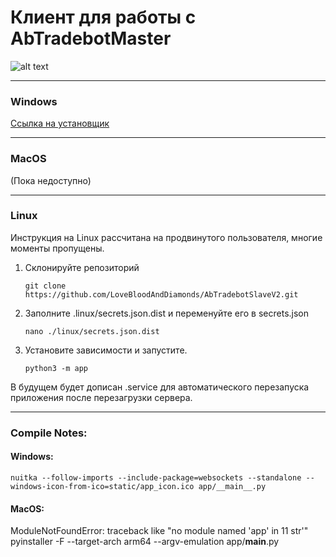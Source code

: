 # Клиент для работы с AbTradebotMaster
![alt text](static/app_icon.ico)

---


### Windows
[Ссылка на установщик](portable/Windows/AbTradebotInstaller.exe)

---

### MacOS
(Пока недоступно)<br>

---

### Linux
Инструкция на Linux рассчитана на продвинутого пользователя, многие моменты
пропущены.

1. Склонируйте репозиторий
   ```shell
   git clone https://github.com/LoveBloodAndDiamonds/AbTradebotSlaveV2.git
   ```
2. Заполните .linux/secrets.json.dist и переменуйте его в secrets.json
    ```shell
   nano ./linux/secrets.json.dist
    ```
3. Установите зависимости и запустите.
    ```shell
   python3 -m app
   ```

В будущем будет дописан .service  для автоматического перезапуска
приложения после перезагрузки сервера.

---

### Compile Notes:

#### Windows:
```shell
nuitka --follow-imports --include-package=websockets --standalone --windows-icon-from-ico=static/app_icon.ico app/__main__.py
```

#### MacOS:
ModuleNotFoundError:
    traceback like "no module named 'app' in 11 str'"
    pyinstaller -F --target-arch arm64 --argv-emulation app/__main__.py
